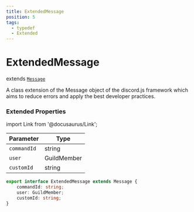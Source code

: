 ```yaml
---
title: ExtendedMessage
position: 5
tags:
  - typedef
  - Extended
---
```


# ExtendedMessage
extends [`Message`](https://old.discordjs.dev/#/docs/discord.js/main/class/Message)

A class extension of the Message object of the discord.js framework which aims to reduce errors and apply the best developer practices.

### Extended Properties

import Link from '@docusaurus/Link';

| Parameter | Type |
| --------- | ---- |
| `commandId`   | <Link to="https://developer.mozilla.org/en-US/docs/Web/JavaScript/Reference/Global_Objects/String">string</Link> |
| `user`   | <Link to="https://old.discordjs.dev/#/docs/discord.js/main/class/GuildMember">GuildMember</Link> |
| `customId`   | <Link to="https://developer.mozilla.org/en-US/docs/Web/JavaScript/Reference/Global_Objects/String">string</Link> |

```ts
export interface ExtendedMessage extends Message {
	commandId: string;
	user: GuildMember;
	customId: string;
}
```